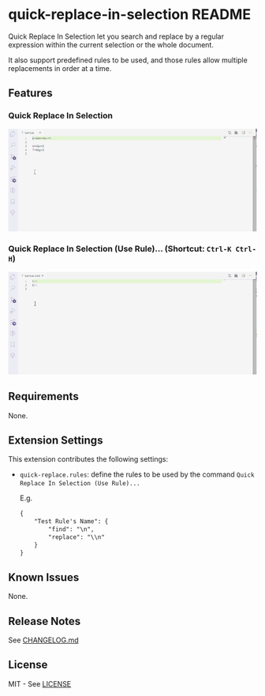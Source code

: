 # quick-replace-in-selection README

Quick Replace In Selection let you search and replace by a regular expression within the current selection or the whole document.

It also support predefined rules to be used, and those rules allow multiple replacements in order at a time.

## Features

### Quick Replace In Selection

![Quick Replace In Selection](images/replaceInSelection.gif)

### Quick Replace In Selection (Use Rule)... (Shortcut: `Ctrl-K Ctrl-H`)

![Quick Replace In Selection (Use Rule)...](images/replaceInSelectionByRule.gif)

## Requirements

None.

## Extension Settings

This extension contributes the following settings:

* `quick-replace.rules`: define the rules to be used by the command `Quick Replace In Selection (Use Rule)...`

    E.g.
    ```
    {
        "Test Rule's Name": {
            "find": "\n",
            "replace": "\\n"
        }
    }
    ```

## Known Issues

None.

## Release Notes

See [CHANGELOG.md](CHANGELOG.md)

## License

MIT - See [LICENSE](LICENSE)
